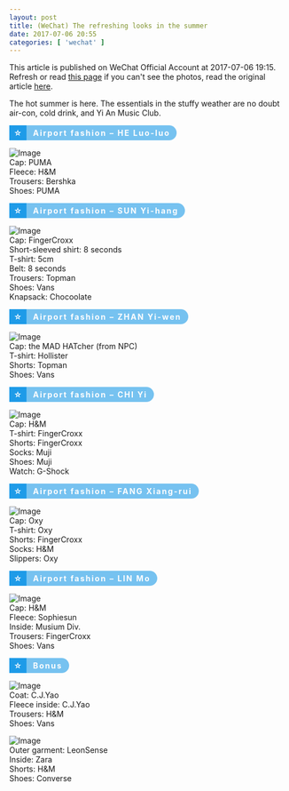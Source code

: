 ```yaml
---
layout: post
title: (WeChat) The refreshing looks in the summer
date: 2017-07-06 20:55
categories: [ 'wechat' ]
---
```


This article is published on WeChat Official Account at 2017-07-06 19:15. Refresh or read [this page](https://github.com/Quadrifolium/originalplan/blob/gh-pages/_posts/WeChat/2017-07-06-WeChat-Original-Plan.md) if you can't see the photos, read the original article [here](https://mp.weixin.qq.com/s/ce5D0_bKJNWRCWzJWBILwg).

<!-- more -->

The hot summer is here. The essentials in the stuffy weather are no doubt air-con, cold drink, and Yi An Music Club.

<section style="max-width: 100%; box-sizing: border-box;"><section style="padding: 0px 8px; max-width: 100%; color: rgb(255, 255, 255); display: inline-block; box-sizing: border-box; background: rgb(30, 155, 232);"><p style="margin: 5px 0px; max-width: 100%; font-weight: bold; box-sizing: border-box;">☆</p></section><section style="padding: 0px 12px; max-width: 100%; color: rgb(255, 255, 255); display: inline-block; font-weight: bold; opacity: 0.6; border-radius: 0px 20px 20px 0px; letter-spacing: 2px; box-sizing: border-box; background: rgb(30, 155, 232);"><p style="margin: 5px 0px; max-width: 100%; box-sizing: border-box;">Airport fashion – HE Luo-luo</p></section></section>

![Image](http://mmbiz.qpic.cn/mmbiz_jpg/XOMVurd7hjSTeuHyHHVyibZLTf3hAM947PNAKSVwzE1DAKvuqo5ArvJKIfOxO7BGssdcx71W4f5H4RIJnSn9xZA/640)  
Cap: PUMA  
Fleece: H&M  
Trousers: Bershka  
Shoes: PUMA

<section style="max-width: 100%; box-sizing: border-box;"><section style="padding: 0px 8px; max-width: 100%; color: rgb(255, 255, 255); display: inline-block; box-sizing: border-box; background: rgb(30, 155, 232);"><p style="margin: 5px 0px; max-width: 100%; font-weight: bold; box-sizing: border-box;">☆</p></section><section style="padding: 0px 12px; max-width: 100%; color: rgb(255, 255, 255); display: inline-block; font-weight: bold; opacity: 0.6; border-radius: 0px 20px 20px 0px; letter-spacing: 2px; box-sizing: border-box; background: rgb(30, 155, 232);"><p style="margin: 5px 0px; max-width: 100%; box-sizing: border-box;">Airport fashion – SUN Yi-hang</p></section></section>

![Image](http://mmbiz.qpic.cn/mmbiz_jpg/XOMVurd7hjSTeuHyHHVyibZLTf3hAM947ticazXeG50vnGF1uS1PCPp9fEaT4mxDuqSg2MOibzehqnEWia4Zib3tzZA/640)  
Cap: FingerCroxx  
Short-sleeved shirt: 8 seconds  
T-shirt: 5cm  
Belt: 8 seconds  
Trousers: Topman  
Shoes: Vans  
Knapsack: Chocoolate

<section style="max-width: 100%; box-sizing: border-box;"><section style="padding: 0px 8px; max-width: 100%; color: rgb(255, 255, 255); display: inline-block; box-sizing: border-box; background: rgb(30, 155, 232);"><p style="margin: 5px 0px; max-width: 100%; font-weight: bold; box-sizing: border-box;">☆</p></section><section style="padding: 0px 12px; max-width: 100%; color: rgb(255, 255, 255); display: inline-block; font-weight: bold; opacity: 0.6; border-radius: 0px 20px 20px 0px; letter-spacing: 2px; box-sizing: border-box; background: rgb(30, 155, 232);"><p style="margin: 5px 0px; max-width: 100%; box-sizing: border-box;">Airport fashion – ZHAN Yi-wen</p></section></section>

![Image](http://mmbiz.qpic.cn/mmbiz_jpg/XOMVurd7hjSTeuHyHHVyibZLTf3hAM947mrr66uA1ohDIQeDB3bfxSySic29ibFmpdnn8XXhE3icCuHgXMDWxlicI8g/640)  
Cap: the MAD HATcher (from NPC)  
T-shirt: Hollister  
Shorts: Topman  
Shoes: Vans

<section style="max-width: 100%; box-sizing: border-box;"><section style="padding: 0px 8px; max-width: 100%; color: rgb(255, 255, 255); display: inline-block; box-sizing: border-box; background: rgb(30, 155, 232);"><p style="margin: 5px 0px; max-width: 100%; font-weight: bold; box-sizing: border-box;">☆</p></section><section style="padding: 0px 12px; max-width: 100%; color: rgb(255, 255, 255); display: inline-block; font-weight: bold; opacity: 0.6; border-radius: 0px 20px 20px 0px; letter-spacing: 2px; box-sizing: border-box; background: rgb(30, 155, 232);"><p style="margin: 5px 0px; max-width: 100%; box-sizing: border-box;">Airport fashion – CHI Yi</p></section></section>

![Image](http://mmbiz.qpic.cn/mmbiz_jpg/XOMVurd7hjSTeuHyHHVyibZLTf3hAM9476icHBmnAWCJRHD8ZBfPFhSXEYA9tONbgRCU7P8XiajRdic4ibnVqwpvhtQ/640)  
Cap: H&M  
T-shirt: FingerCroxx  
Shorts: FingerCroxx  
Socks: Muji  
Shoes: Muji  
Watch: G-Shock

<section style="max-width: 100%; box-sizing: border-box;"><section style="padding: 0px 8px; max-width: 100%; color: rgb(255, 255, 255); display: inline-block; box-sizing: border-box; background: rgb(30, 155, 232);"><p style="margin: 5px 0px; max-width: 100%; font-weight: bold; box-sizing: border-box;">☆</p></section><section style="padding: 0px 12px; max-width: 100%; color: rgb(255, 255, 255); display: inline-block; font-weight: bold; opacity: 0.6; border-radius: 0px 20px 20px 0px; letter-spacing: 2px; box-sizing: border-box; background: rgb(30, 155, 232);"><p style="margin: 5px 0px; max-width: 100%; box-sizing: border-box;">Airport fashion – FANG Xiang-rui</p></section></section>

![Image](http://mmbiz.qpic.cn/mmbiz_jpg/XOMVurd7hjSTeuHyHHVyibZLTf3hAM9472kicjaicst2WibLD7j5yibewdTVTP2x8icmYOrib6kZJVUmV6QMLApGTZ6xw/640)  
Cap: Oxy  
T-shirt: Oxy  
Shorts: FingerCroxx  
Socks: H&M  
Slippers: Oxy

<section style="max-width: 100%; box-sizing: border-box;"><section style="padding: 0px 8px; max-width: 100%; color: rgb(255, 255, 255); display: inline-block; box-sizing: border-box; background: rgb(30, 155, 232);"><p style="margin: 5px 0px; max-width: 100%; font-weight: bold; box-sizing: border-box;">☆</p></section><section style="padding: 0px 12px; max-width: 100%; color: rgb(255, 255, 255); display: inline-block; font-weight: bold; opacity: 0.6; border-radius: 0px 20px 20px 0px; letter-spacing: 2px; box-sizing: border-box; background: rgb(30, 155, 232);"><p style="margin: 5px 0px; max-width: 100%; box-sizing: border-box;">Airport fashion – LIN Mo</p></section></section>

![Image](http://mmbiz.qpic.cn/mmbiz_jpg/XOMVurd7hjSTeuHyHHVyibZLTf3hAM947F4jTGN77icDQnX7hAOeABJhvosSVtQcwVX7vAYCC67NXUCvjDvfOcHg/640)  
Cap: H&M  
Fleece: Sophiesun  
Inside: Musium Div.  
Trousers: FingerCroxx  
Shoes: Vans

<section style="max-width: 100%; box-sizing: border-box;"><section style="padding: 0px 8px; max-width: 100%; color: rgb(255, 255, 255); display: inline-block; box-sizing: border-box; background: rgb(30, 155, 232);"><p style="margin: 5px 0px; max-width: 100%; font-weight: bold; box-sizing: border-box;">☆</p></section><section style="padding: 0px 12px; max-width: 100%; color: rgb(255, 255, 255); display: inline-block; font-weight: bold; opacity: 0.6; border-radius: 0px 20px 20px 0px; letter-spacing: 2px; box-sizing: border-box; background: rgb(30, 155, 232);"><p style="margin: 5px 0px; max-width: 100%; box-sizing: border-box;">Bonus</p></section></section>

![Image](http://mmbiz.qpic.cn/mmbiz_jpg/XOMVurd7hjSTeuHyHHVyibZLTf3hAM947y907KYvAbTj7X0Tpav7KB0BibdD9ShVs24ofJyQCiaB9nicA0B4mGDiaDQ/640)  
Coat: C.J.Yao  
Fleece inside: C.J.Yao  
Trousers: H&M  
Shoes: Vans

![Image](http://mmbiz.qpic.cn/mmbiz_jpg/XOMVurd7hjSTeuHyHHVyibZLTf3hAM947xg9VnWLGZianjNkGgeehPdetpKt8TkDtZW0GzP5g8qUiaLzQYlZRAgtg/640)  
Outer garment: LeonSense  
Inside: Zara  
Shorts: H&M  
Shoes: Converse
